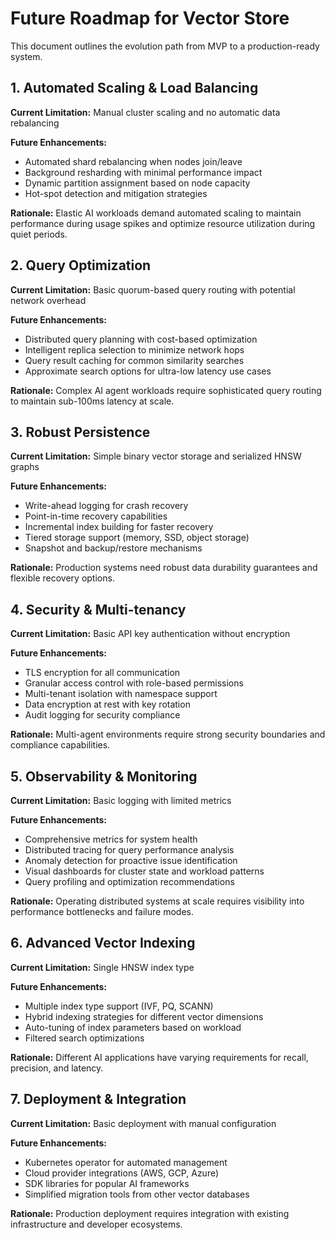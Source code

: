 # Future Roadmap for Vector Store

This document outlines the evolution path from MVP to a production-ready system.

## 1. Automated Scaling & Load Balancing

**Current Limitation:** Manual cluster scaling and no automatic data rebalancing

**Future Enhancements:**
- Automated shard rebalancing when nodes join/leave
- Background resharding with minimal performance impact
- Dynamic partition assignment based on node capacity
- Hot-spot detection and mitigation strategies

**Rationale:** Elastic AI workloads demand automated scaling to maintain performance during usage spikes and optimize resource utilization during quiet periods.

## 2. Query Optimization

**Current Limitation:** Basic quorum-based query routing with potential network overhead

**Future Enhancements:**
- Distributed query planning with cost-based optimization
- Intelligent replica selection to minimize network hops
- Query result caching for common similarity searches
- Approximate search options for ultra-low latency use cases

**Rationale:** Complex AI agent workloads require sophisticated query routing to maintain sub-100ms latency at scale.

## 3. Robust Persistence

**Current Limitation:** Simple binary vector storage and serialized HNSW graphs

**Future Enhancements:**
- Write-ahead logging for crash recovery
- Point-in-time recovery capabilities
- Incremental index building for faster recovery
- Tiered storage support (memory, SSD, object storage)
- Snapshot and backup/restore mechanisms

**Rationale:** Production systems need robust data durability guarantees and flexible recovery options.

## 4. Security & Multi-tenancy

**Current Limitation:** Basic API key authentication without encryption

**Future Enhancements:**
- TLS encryption for all communication
- Granular access control with role-based permissions
- Multi-tenant isolation with namespace support
- Data encryption at rest with key rotation
- Audit logging for security compliance

**Rationale:** Multi-agent environments require strong security boundaries and compliance capabilities.

## 5. Observability & Monitoring

**Current Limitation:** Basic logging with limited metrics

**Future Enhancements:**
- Comprehensive metrics for system health
- Distributed tracing for query performance analysis
- Anomaly detection for proactive issue identification
- Visual dashboards for cluster state and workload patterns
- Query profiling and optimization recommendations

**Rationale:** Operating distributed systems at scale requires visibility into performance bottlenecks and failure modes.

## 6. Advanced Vector Indexing

**Current Limitation:** Single HNSW index type

**Future Enhancements:**
- Multiple index type support (IVF, PQ, SCANN)
- Hybrid indexing strategies for different vector dimensions
- Auto-tuning of index parameters based on workload
- Filtered search optimizations

**Rationale:** Different AI applications have varying requirements for recall, precision, and latency.

## 7. Deployment & Integration

**Current Limitation:** Basic deployment with manual configuration

**Future Enhancements:**
- Kubernetes operator for automated management
- Cloud provider integrations (AWS, GCP, Azure)
- SDK libraries for popular AI frameworks
- Simplified migration tools from other vector databases

**Rationale:** Production deployment requires integration with existing infrastructure and developer ecosystems.